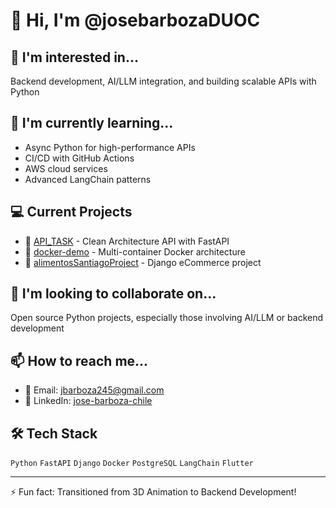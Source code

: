 # 👋 Hi, I'm @josebarbozaDUOC

## 👀 I'm interested in...
Backend development, AI/LLM integration, and building scalable APIs with Python

## 🌱 I'm currently learning...
- Async Python for high-performance APIs
- CI/CD with GitHub Actions
- AWS cloud services
- Advanced LangChain patterns

## 💻 Current Projects
- 🚀 [API_TASK](https://github.com/josebarbozaDUOC/API_TASK) - Clean Architecture API with FastAPI
- 🐳 [docker-demo](https://github.com/josebarbozaDUOC/docker-demo) - Multi-container Docker architecture
- 🛒 [alimentosSantiagoProject](https://github.com/josebarbozaDUOC/alimentosSantiagoProject) - Django eCommerce project

## 💞️ I'm looking to collaborate on...
Open source Python projects, especially those involving AI/LLM or backend development

## 📫 How to reach me...
- 📧 Email: jbarboza245@gmail.com
- 💼 LinkedIn: [jose-barboza-chile](https://www.linkedin.com/in/jose-barboza-chile/)

## 🛠️ Tech Stack
`Python` `FastAPI` `Django` `Docker` `PostgreSQL` `LangChain` `Flutter`

---
⚡ Fun fact: Transitioned from 3D Animation to Backend Development!
